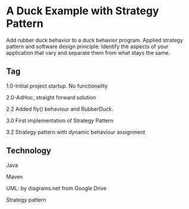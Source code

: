 # A Duck Example with Strategy Pattern

Add rubber duck behavior to a duck behavior program. Applied strategy pattern and software design principle: Identify the aspects of your application that vary and separate them from what stays the same.


## Tag

1.0-Initial project startup. No functionality

2.0-AdHoc, straight forward solution

2.2 Added fly() behaviour and RubberDuck.

3.0 First implementation of Strategy Pattern

3.2 Strategy pattern with dynamic behaviour assignment


## Technology

Java

Maven

UML: by diagrams.net from Google Drive

Strategy pattern 
